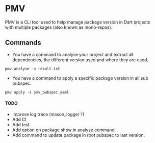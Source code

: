 # PMV

PMV is a CLI tool used to help manage package version in Dart projects with multiple packages (also known as mono-repos).

## Commands
- You have a command to analyse your project and extract all dependencies, the different version used and where they are used.
```dart
pmv analyse -o result.txt
```
- You have a command to apply a specific package version in all sub pubspec.
```dart
pmv apply -s pmv_pubspec.yaml
```

#### TODO
- Improve log trace (mason_logger ?)
- Add CI
- Add test
- Add option on package show in analyse command
- Add command to update package in root pubspec to last version.
